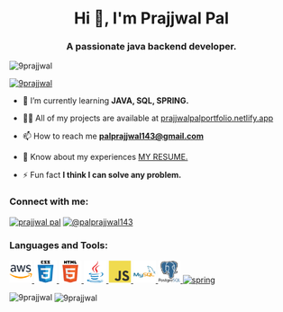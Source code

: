 <h1 align="center">Hi 👋, I'm Prajjwal Pal</h1>
<h3 align="center">A passionate java backend developer.</h3>

<p align="left"> <img src="https://komarev.com/ghpvc/?username=9prajjwal&label=Profile%20views&color=0e75b6&style=flat" alt="9prajjwal" /> </p>

<p align="left"> <a href="https://github.com/ryo-ma/github-profile-trophy"><img src="https://github-profile-trophy.vercel.app/?username=9prajjwal" alt="9prajjwal" /></a> </p>

- 🌱 I’m currently learning **JAVA, SQL, SPRING.**

- 👨‍💻 All of my projects are available at [prajjwalpalportfolio.netlify.app](prajjwalpalportfolio.netlify.app)

- 📫 How to reach me **palprajjwal143@gmail.com**

- 📄 Know about my experiences [MY RESUME.](https://drive.google.com/file/d/12_0i89d7QxoJyZGNTsd1kBVx-hZHfoNp/view?usp=sharing)

- ⚡ Fun fact **I think I can solve any problem.**

<h3 align="left">Connect with me:</h3>
<p align="left">
<a href="https://linkedin.com/in/prajjwal pal" target="blank"><img align="center" src="https://raw.githubusercontent.com/rahuldkjain/github-profile-readme-generator/master/src/images/icons/Social/linked-in-alt.svg" alt="prajjwal pal" height="30" width="40" /></a>
<a href="https://www.hackerrank.com/@palprajjwal143" target="blank"><img align="center" src="https://raw.githubusercontent.com/rahuldkjain/github-profile-readme-generator/master/src/images/icons/Social/hackerrank.svg" alt="@palprajjwal143" height="30" width="40" /></a>
</p>

<h3 align="left">Languages and Tools:</h3>
<p align="left"> <a href="https://aws.amazon.com" target="_blank" rel="noreferrer"> <img src="https://raw.githubusercontent.com/devicons/devicon/master/icons/amazonwebservices/amazonwebservices-original-wordmark.svg" alt="aws" width="40" height="40"/> </a> <a href="https://www.w3schools.com/css/" target="_blank" rel="noreferrer"> <img src="https://raw.githubusercontent.com/devicons/devicon/master/icons/css3/css3-original-wordmark.svg" alt="css3" width="40" height="40"/> </a> <a href="https://www.w3.org/html/" target="_blank" rel="noreferrer"> <img src="https://raw.githubusercontent.com/devicons/devicon/master/icons/html5/html5-original-wordmark.svg" alt="html5" width="40" height="40"/> </a> <a href="https://www.java.com" target="_blank" rel="noreferrer"> <img src="https://raw.githubusercontent.com/devicons/devicon/master/icons/java/java-original.svg" alt="java" width="40" height="40"/> </a> <a href="https://developer.mozilla.org/en-US/docs/Web/JavaScript" target="_blank" rel="noreferrer"> <img src="https://raw.githubusercontent.com/devicons/devicon/master/icons/javascript/javascript-original.svg" alt="javascript" width="40" height="40"/> </a> <a href="https://www.mysql.com/" target="_blank" rel="noreferrer"> <img src="https://raw.githubusercontent.com/devicons/devicon/master/icons/mysql/mysql-original-wordmark.svg" alt="mysql" width="40" height="40"/> </a> <a href="https://www.postgresql.org" target="_blank" rel="noreferrer"> <img src="https://raw.githubusercontent.com/devicons/devicon/master/icons/postgresql/postgresql-original-wordmark.svg" alt="postgresql" width="40" height="40"/> </a> <a href="https://spring.io/" target="_blank" rel="noreferrer"> <img src="https://www.vectorlogo.zone/logos/springio/springio-icon.svg" alt="spring" width="40" height="40"/> </a> </p>

<p><img align="left" src="https://github-readme-stats.vercel.app/api/top-langs?username=9prajjwal&show_icons=true&locale=en&layout=compact" alt="9prajjwal" /></p>

<p>&nbsp;<img align="center" src="https://github-readme-stats.vercel.app/api?username=9prajjwal&show_icons=true&locale=en" alt="9prajjwal" /></p>

